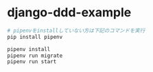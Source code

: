 # django-ddd-example

```bash
# pipenvをinstallしていない方は下記のコマンドを実行
pip install pipenv

pipenv install
pipenv run migrate
pipenv run start
```